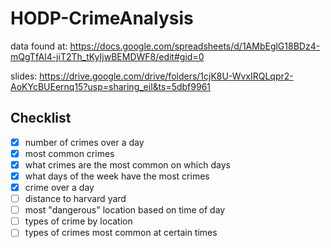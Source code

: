 # HODP-CrimeAnalysis

data found at:
https://docs.google.com/spreadsheets/d/1AMbEglG18BDz4-mQgTfAl4-jiT2Th_tKyIjwBEMDWF8/edit#gid=0

slides:
https://drive.google.com/drive/folders/1cjK8U-WvxIRQLqpr2-AoKYcBUEernq15?usp=sharing_eil&ts=5dbf9961

## Checklist
- [x] number of crimes over a day
- [x] most common crimes
- [x] what crimes are the most common on which days
- [x] what days of the week have the most crimes
- [x] crime over a day
- [ ] distance to harvard yard
- [ ] most "dangerous" location based on time of day
- [ ] types of crime by location
- [ ] types of crimes most common at certain times
